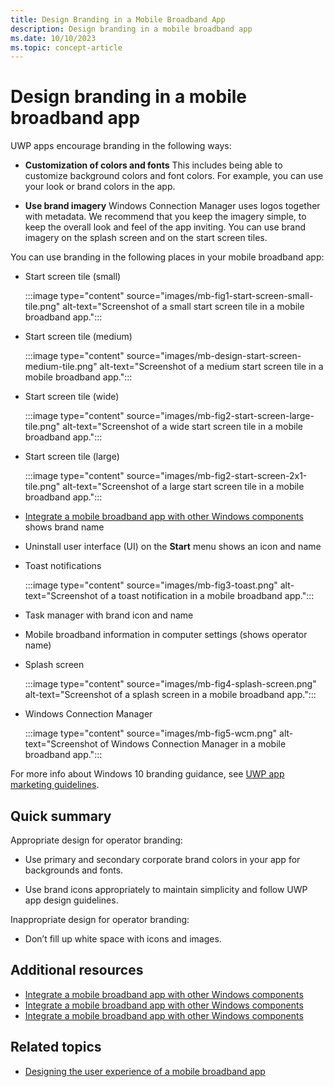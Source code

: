 ```yaml
---
title: Design Branding in a Mobile Broadband App
description: Design branding in a mobile broadband app
ms.date: 10/10/2023
ms.topic: concept-article
---
```


# Design branding in a mobile broadband app

UWP apps encourage branding in the following ways:

- **Customization of colors and fonts** This includes being able to customize background colors and font colors. For example, you can use your look or brand colors in the app.

- **Use brand imagery** Windows Connection Manager uses logos together with metadata. We recommend that you keep the imagery simple, to keep the overall look and feel of the app inviting. You can use brand imagery on the splash screen and on the start screen tiles.

You can use branding in the following places in your mobile broadband app:

- Start screen tile (small)

    :::image type="content" source="images/mb-fig1-start-screen-small-tile.png" alt-text="Screenshot of a small start screen tile in a mobile broadband app.":::

- Start screen tile (medium)

    :::image type="content" source="images/mb-design-start-screen-medium-tile.png" alt-text="Screenshot of a medium start screen tile in a mobile broadband app.":::

- Start screen tile (wide)

    :::image type="content" source="images/mb-fig2-start-screen-large-tile.png" alt-text="Screenshot of a wide start screen tile in a mobile broadband app.":::

- Start screen tile (large)

    :::image type="content" source="images/mb-fig2-start-screen-2x1-tile.png" alt-text="Screenshot of a large start screen tile in a mobile broadband app.":::

- [Integrate a mobile broadband app with other Windows components](integrate-a-mobile-broadband-app-with-other-windows-components.md#app-settings) shows brand name

- Uninstall user interface (UI) on the **Start** menu shows an icon and name

- Toast notifications

    :::image type="content" source="images/mb-fig3-toast.png" alt-text="Screenshot of a toast notification in a mobile broadband app.":::

- Task manager with brand icon and name

- Mobile broadband information in computer settings (shows operator name)

- Splash screen

    :::image type="content" source="images/mb-fig4-splash-screen.png" alt-text="Screenshot of a splash screen in a mobile broadband app.":::

- Windows Connection Manager

    :::image type="content" source="images/mb-fig5-wcm.png" alt-text="Screenshot of Windows Connection Manager in a mobile broadband app.":::

For more info about Windows 10 branding guidance, see [UWP app marketing guidelines](/windows/uwp/publish/app-marketing-guidelines).

## Quick summary

Appropriate design for operator branding:

- Use primary and secondary corporate brand colors in your app for backgrounds and fonts.

- Use brand icons appropriately to maintain simplicity and follow UWP app design guidelines.

Inappropriate design for operator branding:

- Don’t fill up white space with icons and images.

## Additional resources

- [Integrate a mobile broadband app with other Windows components](integrate-a-mobile-broadband-app-with-other-windows-components.md#splash-screen)
- [Integrate a mobile broadband app with other Windows components](integrate-a-mobile-broadband-app-with-other-windows-components.md#app-settings)
- [Integrate a mobile broadband app with other Windows components](integrate-a-mobile-broadband-app-with-other-windows-components.md#tile-and-toast-notifications)

## Related topics

- [Designing the user experience of a mobile broadband app](designing-the-user-experience-of-a-mobile-broadband-app.md)
